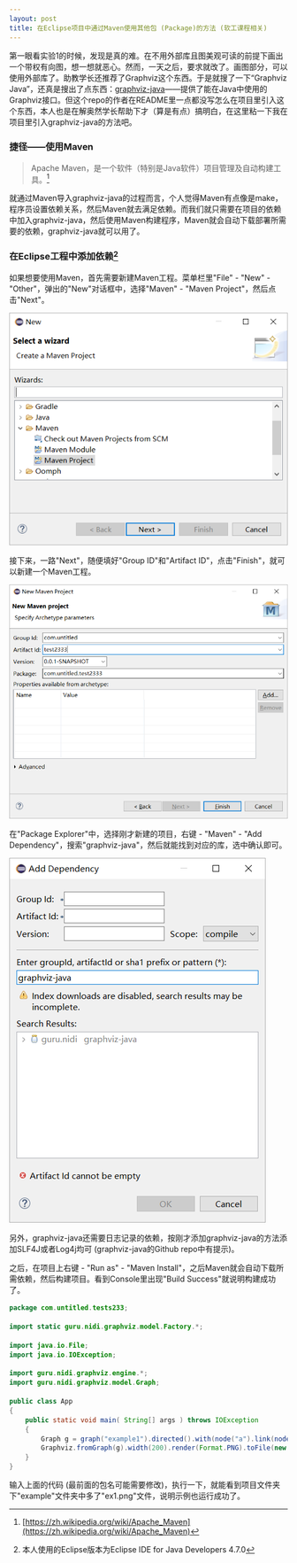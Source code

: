```yaml
---
layout: post
title: 在Eclipse项目中通过Maven使用其他包 (Package)的方法 (软工课程相关)
---
```


第一眼看实验1的时候，发现是真的难。在不用外部库且图美观可读的前提下画出一个带权有向图，想一想就恶心。然而，一天之后，要求就改了。画图部分，可以使用外部库了。助教学长还推荐了Graphviz这个东西。于是就搜了一下“Graphviz Java”，还真是搜出了点东西：[graphviz-java](https://github.com/nidi3/graphviz-java)——提供了能在Java中使用的Graphviz接口。但这个repo的作者在README里一点都没写怎么在项目里引入这个东西，本人也是在解奥然学长帮助下才（算是有点）搞明白，在这里粘一下我在项目里引入graphviz-java的方法吧。

### 捷径——使用Maven

> Apache Maven，是一个软件（特别是Java软件）项目管理及自动构建工具。[^1]

就通过Maven导入graphviz-java的过程而言，个人觉得Maven有点像是make，程序员设置依赖关系，然后Maven就去满足依赖。而我们就只需要在项目的依赖中加入graphviz-java，然后使用Maven构建程序，Maven就会自动下载部署所需要的依赖，graphviz-java就可以用了。

### 在Eclipse工程中添加依赖[^2]

如果想要使用Maven，首先需要新建Maven工程。菜单栏里"File" - "New" - "Other"，弹出的"New"对话框中，选择"Maven" - "Maven Project"，然后点击"Next"。

![New](/public/images/new_maven_project.png)

接下来，一路"Next"，随便填好"Group ID"和"Artifact ID"，点击"Finish"，就可以新建一个Maven工程。

![New2](/public/images/new_maven_project2.png)

在"Package Explorer"中，选择刚才新建的项目，右键 - "Maven" - "Add Dependency"，搜索"graphviz-java"，然后就能找到对应的库，选中确认即可。

![add_dependency](/public/images/add_dependency.png)

另外，graphviz-java还需要日志记录的依赖，按刚才添加graphviz-java的方法添加SLF4J或者Log4j均可 (graphviz-java的Github repo中有提示)。

之后，在项目上右键 - "Run as" - "Maven Install"，之后Maven就会自动下载所需依赖，然后构建项目。看到Console里出现"Build Success"就说明构建成功了。

```java
package com.untitled.tests233;

import static guru.nidi.graphviz.model.Factory.*;

import java.io.File;
import java.io.IOException;

import guru.nidi.graphviz.engine.*;
import guru.nidi.graphviz.model.Graph;

public class App
{
    public static void main( String[] args ) throws IOException
    {
    	Graph g = graph("example1").directed().with(node("a").link(node("b")));
    	Graphviz.fromGraph(g).width(200).render(Format.PNG).toFile(new File("example/ex1.png"));
    }
}

```

输入上面的代码 (最前面的包名可能需要修改)，执行一下，就能看到项目文件夹下"example"文件夹中多了"ex1.png"文件，说明示例也运行成功了。


[^1]: [https://zh.wikipedia.org/wiki/Apache_Maven](https://zh.wikipedia.org/wiki/Apache_Maven)
[^2]: 本人使用的Eclipse版本为Eclipse IDE for Java Developers 4.7.0

